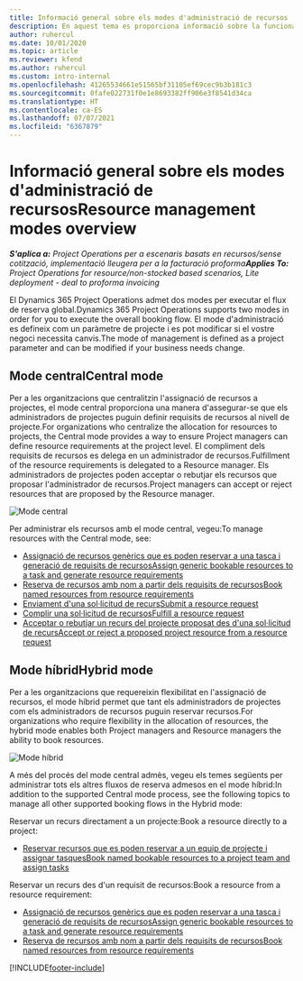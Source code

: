```yaml
---
title: Informació general sobre els modes d'administració de recursos
description: En aquest tema es proporciona informació sobre la funcionalitat d'Administració de recursos al Dynamics 365 Project Operations.
author: ruhercul
ms.date: 10/01/2020
ms.topic: article
ms.reviewer: kfend
ms.author: ruhercul
ms.custom: intro-internal
ms.openlocfilehash: 41265534661e51565bf31105ef69cec9b3b181c3
ms.sourcegitcommit: 0fafe022731f0e1e8693382ff906e3f8541d34ca
ms.translationtype: HT
ms.contentlocale: ca-ES
ms.lasthandoff: 07/07/2021
ms.locfileid: "6367879"
---
```

# <a name="resource-management-modes-overview"></a><span data-ttu-id="85e09-103">Informació general sobre els modes d'administració de recursos</span><span class="sxs-lookup"><span data-stu-id="85e09-103">Resource management modes overview</span></span>

<span data-ttu-id="85e09-104">_**S'aplica a:** Project Operations per a escenaris basats en recursos/sense cotització, implementació lleugera per a la facturació proforma_</span><span class="sxs-lookup"><span data-stu-id="85e09-104">_**Applies To:** Project Operations for resource/non-stocked based scenarios, Lite deployment - deal to proforma invoicing_</span></span>


<span data-ttu-id="85e09-105">El Dynamics 365 Project Operations admet dos modes per executar el flux de reserva global.</span><span class="sxs-lookup"><span data-stu-id="85e09-105">Dynamics 365 Project Operations supports two modes in order for you to execute the overall booking flow.</span></span> <span data-ttu-id="85e09-106">El mode d'administració es defineix com un paràmetre de projecte i es pot modificar si el vostre negoci necessita canvis.</span><span class="sxs-lookup"><span data-stu-id="85e09-106">The mode of management is defined as a project parameter and can be modified if your business needs change.</span></span>    

## <a name="central-mode"></a><span data-ttu-id="85e09-107">Mode central</span><span class="sxs-lookup"><span data-stu-id="85e09-107">Central mode</span></span>
<span data-ttu-id="85e09-108">Per a les organitzacions que centralitzin l'assignació de recursos a projectes, el mode central proporciona una manera d'assegurar-se que els administradors de projectes puguin definir requisits de recursos al nivell de projecte.</span><span class="sxs-lookup"><span data-stu-id="85e09-108">For organizations who centralize the allocation for resources to projects, the Central mode provides a way to ensure Project managers can define resource requirements at the project level.</span></span> <span data-ttu-id="85e09-109">El compliment dels requisits de recursos es delega en un administrador de recursos.</span><span class="sxs-lookup"><span data-stu-id="85e09-109">Fulfillment of the resource requirements is delegated to a Resource manager.</span></span> <span data-ttu-id="85e09-110">Els administradors de projectes poden acceptar o rebutjar els recursos que proposar l'administrador de recursos.</span><span class="sxs-lookup"><span data-stu-id="85e09-110">Project managers can accept or reject resources that are proposed by the Resource manager.</span></span>

![Mode central](./media/resource-management-central.png)

<span data-ttu-id="85e09-112">Per administrar els recursos amb el mode central, vegeu:</span><span class="sxs-lookup"><span data-stu-id="85e09-112">To manage resources with the Central mode, see:</span></span>

- [<span data-ttu-id="85e09-113">Assignació de recursos genèrics que es poden reservar a una tasca i generació de requisits de recursos</span><span class="sxs-lookup"><span data-stu-id="85e09-113">Assign generic bookable resources to a task and generate resource requirements</span></span>](/dynamics365/project-service/assign-generic-bookable-resource)
- [<span data-ttu-id="85e09-114">Reserva de recursos amb nom a partir dels requisits de recursos</span><span class="sxs-lookup"><span data-stu-id="85e09-114">Book named resources from resource requirements</span></span>](/dynamics365/project-service/book-named-resource)
- [<span data-ttu-id="85e09-115">Enviament d'una sol·licitud de recurs</span><span class="sxs-lookup"><span data-stu-id="85e09-115">Submit a resource request</span></span>](/dynamics365/project-service/submit-resource-request)
- [<span data-ttu-id="85e09-116">Complir una sol·licitud de recursos</span><span class="sxs-lookup"><span data-stu-id="85e09-116">Fulfill a resource request</span></span>](/dynamics365/project-service/resource-management-fulfill-requests)
- [<span data-ttu-id="85e09-117">Acceptar o rebutjar un recurs del projecte proposat des d'una sol·licitud de recurs</span><span class="sxs-lookup"><span data-stu-id="85e09-117">Accept or reject a proposed project resource from a resource request</span></span>](/dynamics365/project-service/accept-reject-proposed-resource)

## <a name="hybrid-mode"></a><span data-ttu-id="85e09-118">Mode híbrid</span><span class="sxs-lookup"><span data-stu-id="85e09-118">Hybrid mode</span></span>
<span data-ttu-id="85e09-119">Per a les organitzacions que requereixin flexibilitat en l'assignació de recursos, el mode híbrid permet que tant els administradors de projectes com els administradors de recursos puguin reservar recursos.</span><span class="sxs-lookup"><span data-stu-id="85e09-119">For organizations who require flexibility in the allocation of resources, the hybrid mode enables both Project managers and Resource managers the ability to book resources.</span></span>

![Mode híbrid](./media/resource-management-hybrid.png)

<span data-ttu-id="85e09-121">A més del procés del mode central admès, vegeu els temes següents per administrar tots els altres fluxos de reserva admesos en el mode híbrid:</span><span class="sxs-lookup"><span data-stu-id="85e09-121">In addition to the supported Central mode process, see the following topics to manage all other supported booking flows in the Hybrid mode:</span></span>

<span data-ttu-id="85e09-122">Reservar un recurs directament a un projecte:</span><span class="sxs-lookup"><span data-stu-id="85e09-122">Book a resource directly to a project:</span></span>
- [<span data-ttu-id="85e09-123">Reservar recursos que es poden reservar a un equip de projecte i assignar tasques</span><span class="sxs-lookup"><span data-stu-id="85e09-123">Book named bookable resources to a project team and assign tasks</span></span>](/dynamics365/project-service/assign-named-bookable-resource)

<span data-ttu-id="85e09-124">Reservar un recurs des d'un requisit de recursos:</span><span class="sxs-lookup"><span data-stu-id="85e09-124">Book a resource from a resource requirement:</span></span>
- [<span data-ttu-id="85e09-125">Assignació de recursos genèrics que es poden reservar a una tasca i generació de requisits de recursos</span><span class="sxs-lookup"><span data-stu-id="85e09-125">Assign generic bookable resources to a task and generate resource requirements</span></span>](/dynamics365/project-service/assign-generic-bookable-resource)
- [<span data-ttu-id="85e09-126">Reserva de recursos amb nom a partir dels requisits de recursos</span><span class="sxs-lookup"><span data-stu-id="85e09-126">Book named resources from resource requirements</span></span>](/dynamics365/project-service/book-named-resource)


[!INCLUDE[footer-include](../includes/footer-banner.md)]